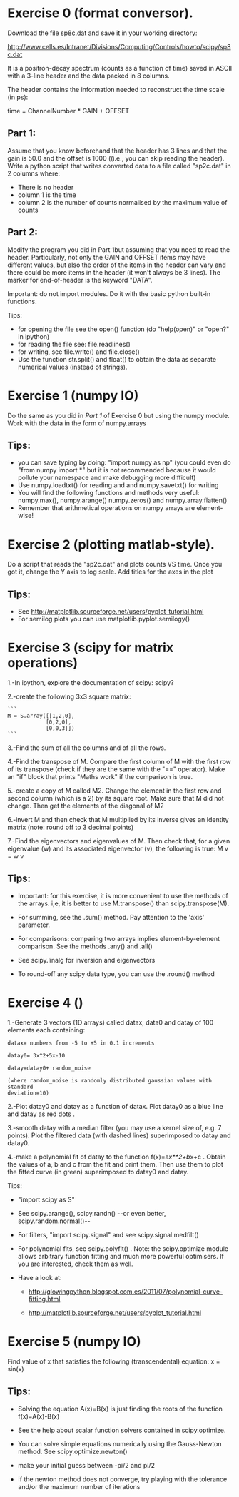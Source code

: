 Exercise 0 (format conversor).
==============================

Download the file [sp8c.dat](exercises/sp8c.dat) and save it in your working directory:

http://www.cells.es/Intranet/Divisions/Computing/Controls/howto/scipy/sp8c.dat

It is a positron-decay spectrum (counts as a function of time) saved in ASCII 
with a 3-line header and the data packed in 8 columns.

The header contains the information needed to reconstruct the time scale 
(in ps):

time = ChannelNumber * GAIN + OFFSET

Part 1:
-------

Assume that you know beforehand that the header has 3 lines and that the 
gain is 50.0 and the offset is 1000 ((i.e., you can skip reading the header).
Write a python script that writes converted data to a file called "sp2c.dat"
in 2 columns where:

- There is no header
- column 1 is the time
- column 2 is the number of counts normalised by the maximum value of counts


Part 2:
-------

Modify the program you did in Part 1but assuming that you need to read the 
header. Particularly, not only the GAIN and OFFSET items may have different 
values, but also the order of the items in the header can vary and there could
be more items in the header (it won't always be 3 lines). The marker for 
end-of-header is the keyword "DATA".


Important: do not import modules. Do it with the basic python built-in 
functions.

Tips:

- for opening the file see the open() function (do "help(open)" or "open?" 
  in ipython)
- for reading the file see: file.readlines()
- for writing, see file.write() and file.close()
- Use the function str.split() and float() to obtain the data as separate 
  numerical values (instead of strings).



Exercise 1 (numpy IO)
=====================
Do the same as you did in *Part 1* of Exercise 0 but using the numpy module.
Work with the data in the form of numpy.arrays

Tips:
-----

- you can save typing by doing: "import numpy as np" (you could even do 
  "from numpy import *" but it is not recommended because it would pollute
  your namespace and make debugging more difficult)
- Use numpy.loadtxt() for reading and and numpy.savetxt() for writing
- You will find the following functions and methods very useful: numpy.max(), 
  numpy.arange() numpy.zeros() and numpy.array.flatten()
- Remember that arithmetical operations on numpy arrays are element-wise!



Exercise 2 (plotting matlab-style).
===================================

Do a script that reads the "sp2c.dat" and plots counts VS time.
Once you got it, change the Y axis to log scale.
Add titles for the axes in the plot

Tips:
-----

- See http://matplotlib.sourceforge.net/users/pyplot_tutorial.html
- For semilog plots you can use matplotlib.pyplot.semilogy()



Exercise 3 (scipy for matrix operations)
========================================

1.-In ipython, explore the documentation of scipy: scipy?

2.-create the following 3x3 square matrix:

    ```
    M = S.array([[1,2,0],
                [0,2,0],
                [0,0,3]])
    ```

3.-Find the sum of all the columns and of all the rows.

4.-Find the transpose of M. Compare the first column of M with the first row of
its transpose (check if they are the same with the "==" operator). 
Make an "if" block that prints "Maths work" if the comparison is true.

5.-create a copy of M called M2. Change the element in the first row and
second column (which is a 2) by its square root. Make sure that M did not 
change. Then get the elements of the diagonal of M2

6.-invert M and then check that M multiplied by its inverse gives an Identity 
matrix (note: round off to 3 decimal points)

7.-Find the eigenvectors and eigenvalues of M. Then check that, for a given 
eigenvalue (w) and its associated eigenvector (v), the following 
is true: M v = w v

 
Tips:
-----

- Important: for this exercise, it is more convenient to use the methods of
  the arrays. i,e, it is better to use M.transpose() than scipy.transpose(M).

- For summing, see the .sum() method. Pay attention to the 'axis' parameter.

- For comparisons: comparing two arrays implies element-by-element comparison.
  See the methods .any() and .all()

- See scipy.linalg for inversion and eigenvectors

- To round-off any scipy data type, you can use the .round() method




Exercise 4 ()
=====================

1.-Generate 3 vectors (1D arrays) called datax, data0 and datay  of 100 
   elements each containing:

    datax= numbers from -5 to +5 in 0.1 increments

    datay0= 3x^2+5x-10

    datay=datay0+ random_noise  

    (where random_noise is randomly distributed gaussian values with standard 
    deviation=10)

2.-Plot datay0 and datay as a function of datax. Plot datay0 as a blue line 
   and datay as red dots .

3.-smooth datay with a median filter (you may use a kernel size of, e.g. 
   7 points).  Plot the filtered data (with dashed lines) superimposed to datay 
   and datay0.

4.-make a polynomial fit of datay to the function f(x)=a*x**2+b*x+c . 
   Obtain the values of a, b and c from the fit and print them. Then use them 
   to plot the fitted curve (in green) superimposed to datay0 and datay.

 
Tips:

- "import scipy as S"

- See scipy.arange(), scipy.randn() --or even better, scipy.random.normal()--

- For filters, "import scipy.signal" and see scipy.signal.medfilt()

- For polynomial fits, see scipy.polyfit() . 
  Note: the scipy.optimize module allows arbitrary function fitting and much 
  more powerful optimisers. If you are interested, check them as well.

- Have a look at:

  - http://glowingpython.blogspot.com.es/2011/07/polynomial-curve-fitting.html

  - http://matplotlib.sourceforge.net/users/pyplot_tutorial.html

 

 
Exercise 5 (numpy IO)
=====================
 
Find value of x that satisfies the following (transcendental) equation:
x = sin(x)

Tips:
-----

- Solving the equation A(x)=B(x) is just finding the roots of the function 
  f(x)=A(x)-B(x)

- See the help about scalar function solvers contained in scipy.optimize. 

- You can solve simple equations numerically using the Gauss-Newton method. 
  See scipy.optimize.newton()

- make your initial guess between -pi/2 and pi/2

- If the newton method does not converge, try playing with the tolerance and/or 
  the maximum number of iterations
